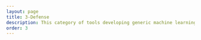 ```yaml
---
layout: page
title: 3-Defense
description: This category of tools developing generic machine learning architectures to automatically harden machine-learning classifiers against adversaries.
order: 3
---
```

